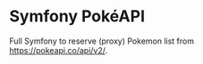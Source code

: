 Symfony PokéAPI
=============

Full Symfony to reserve (proxy) Pokemon list from https://pokeapi.co/api/v2/.

